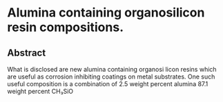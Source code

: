 # Alumina containing organosilicon resin compositions.

## Abstract
What is disclosed are new alumina containing organosi licon resins which are useful as corrosion inhibiting coatings on metal substrates. One such useful composition is a combination of 2.5 weight percent alumina 87.1 weight percent CH₃SiO